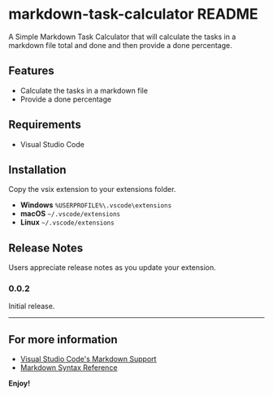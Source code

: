# markdown-task-calculator README

A Simple Markdown Task Calculator that will calculate the tasks in a markdown file total and done and then provide a done percentage.

## Features

* Calculate the tasks in a markdown file
* Provide a done percentage

## Requirements

* Visual Studio Code

## Installation

Copy the vsix extension to your extensions folder.
-   **Windows** `%USERPROFILE%\.vscode\extensions`
-   **macOS** `~/.vscode/extensions`
-   **Linux** `~/.vscode/extensions`

## Release Notes

Users appreciate release notes as you update your extension.

### 0.0.2

Initial release.

---

## For more information

* [Visual Studio Code's Markdown Support](http://code.visualstudio.com/docs/languages/markdown)
* [Markdown Syntax Reference](https://help.github.com/articles/markdown-basics/)

**Enjoy!**
